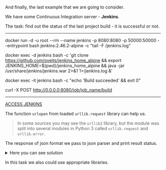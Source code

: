 And finally, the last example that we are going to consider.

We have some Continuous Integration server - **Jenkins**.

The task: find out the status of the last project build - it is successful or not.

***
docker run -d -u root --rm --name jenkins -p 8080:8080 
-p 50000:50000 --entrypoint bash jenkins:2.46.2-alpine -c "tail -F /jenkins.log" 

docker exec -d jenkins bash -c 'git clone https://github.com/oveits/jenkins_home_alpine 
&& export JENKINS_HOME=$(pwd)/jenkins_home_alpine && java -jar /usr/share/jenkins/jenkins.war 2>&1 
1>/jenkins.log &'

docker exec -it jenkins bash -c "echo 'Build succeeded' && exit 0"

curl -X POST http://0.0.0.0:8080/job/job_name/build 
***

[ACCESS JENKINS]({{TRAFFIC_HOST1_8080}})

The function <code>urlopen</code> from loaded <code>urllib.request</code> library can help us.

> In some sources you may see the <code>urllib2</code> library, but the 
> module was split into several modules in Python 3 called 
> <code>urllib.request</code> and <code>urllib.error</code>.

The response of json format we pass to json parser and print result status.

<details> <summary>Here you can see solution</summary>

```
import json, urllib.request

jenkins_url = ({{TRAFFIC_HOST1_80}})
jenkins_job = '/lastBuild/api/json'

data = json.load(urllib.request.urlopen(jenkins_url + jenkins_job))
print(data['result'])
```
</details>

In this task we also could use appropriate libraries.